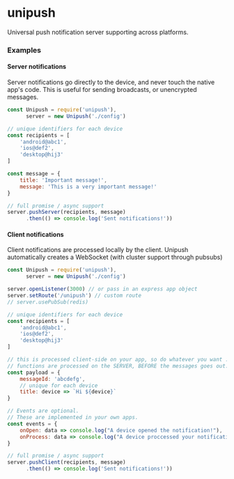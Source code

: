 # unipush

Universal push notification server supporting across platforms.

### Examples

#### Server notifications

Server notifications go directly to the device, and never touch the native app's code. This is useful for sending broadcasts, or unencrypted messages.

```javascript
const Unipush = require('unipush'),
      server = new Unipush('./config')

// unique identifiers for each device
const recipients = [
    'android@abc1',
    'ios@def2',
    'desktop@hij3'
]

const message = {
    title: 'Important message!',
    message: 'This is a very important message!'
}

// full promise / async support
server.pushServer(recipients, message)
      .then(() => console.log('Sent notifications!'))
```

#### Client notifications

Client notifications are processed locally by the client. Unipush automatically creates a WebSocket (with cluster support through pubsubs) 

```javascript
const Unipush = require('unipush'),
      server = new Unipush('./config')

server.openListener(3000) // or pass in an express app object
server.setRoute('/unipush') // custom route
// server.usePubSub(redis)

// unique identifiers for each device
const recipients = [
    'android@abc1',
    'ios@def2',
    'desktop@hij3'
]

// this is processed client-side on your app, so do whatever you want :)
// functions are processed on the SERVER, BEFORE the messages goes out.
const payload = {
    messageId: 'abcdefg',
    // unique for each device
    title: device => `Hi ${device}`
}

// Events are optional.
// These are implemented in your own apps.
const events = {
    onOpen: data => console.log("A device opened the notification!"),
    onProcess: data => console.log("A device proccessed your notification!")
}

// full promise / async support
server.pushClient(recipients, message)
      .then(() => console.log('Sent notifications!'))
```
